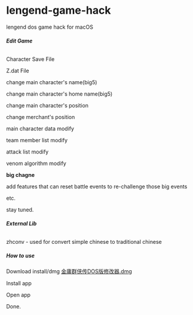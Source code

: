 # lengend-game-hack
lengend dos game hack for macOS

###### **Edit Game**
 
Character Save File

Z.dat File

change main character's name(big5)

change main character's home name(big5)

change main character's position

change merchant's position

main character data modify

team member list modify

attack list modify

venom algorithm modify

**big chagne**

add features that can reset battle events to re-challenge those big events

etc.

stay tuned.

###### **External Lib**

zhconv - used for convert simple chinese to traditional chinese

##### **How to use**

Download install/dmg
[金庸群侠传DOS版修改器.dmg](https://github.com/xinasuka/lengend-game-hack/raw/main/install/%E9%87%91%E5%BA%B8%E7%BE%A4%E4%BE%A0%E4%BC%A0DOS%E7%89%88%E4%BF%AE%E6%94%B9%E5%99%A8.dmg)

Install app

Open app

Done.
